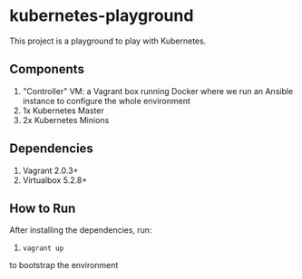 # kubernetes-playground

This project is a playground to play with Kubernetes.

## Components

1. "Controller" VM: a Vagrant box running Docker where we run an Ansible instance to configure the whole environment
1. 1x Kubernetes Master
1. 2x Kubernetes Minions

## Dependencies

1. Vagrant 2.0.3+
1. Virtualbox 5.2.8+

## How to Run

After installing the dependencies, run:

1. `vagrant up`

to bootstrap the environment
